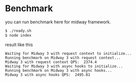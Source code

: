 # Benchmark

you can run benchmark here for midway framework.

```bash
$ ./ready.sh
$ node index
```

result like this

```text
Waiting for Midway 3 with request context to initialize...
Running benchmark on Midway 3 with request context...
Midway 3 with request context QPS:  2374.4
Waiting for Midway 3 with async hooks to initialize...
Running benchmark on Midway 3 with async hooks...
Midway 3 with async hooks QPS:  2495.81
```
